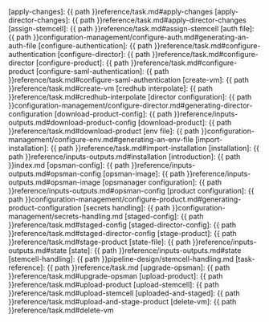 
[apply-changes]: {{ path }}reference/task.md#apply-changes
[apply-director-changes]: {{ path }}reference/task.md#apply-director-changes
[assign-stemcell]: {{ path }}reference/task.md#assign-stemcell
[auth file]: {{ path }}configuration-management/configure-auth.md#generating-an-auth-file
[configure-authentication]: {{ path }}reference/task.md#configure-authentication
[configure-director]: {{ path }}reference/task.md#configure-director
[configure-product]: {{ path }}reference/task.md#configure-product
[configure-saml-authentication]: {{ path }}reference/task.md#configure-saml-authentication
[create-vm]: {{ path }}reference/task.md#create-vm
[credhub interpolate]: {{ path }}reference/task.md#credhub-interpolate
[director configuration]: {{ path }}configuration-management/configure-director.md#generating-director-configuration
[download-product-config]: {{ path }}reference/inputs-outputs.md#download-product-config
[download-product]: {{ path }}reference/task.md#download-product
[env file]: {{ path }}configuration-management/configure-env.md#generating-an-env-file
[import-installation]: {{ path }}reference/task.md#import-installation
[installation]: {{ path }}reference/inputs-outputs.md#installation
[introduction]: {{ path }}index.md
[opsman-config]: {{ path }}reference/inputs-outputs.md#opsman-config
[opsman-image]: {{ path }}reference/inputs-outputs.md#opsman-image
[opsmanager configuration]: {{ path }}reference/inputs-outputs.md#opsman-config
[product configuration]: {{ path }}configuration-management/configure-product.md#generating-product-configuration
[secrets handling]: {{ path }}configuration-management/secrets-handling.md
[staged-config]: {{ path }}reference/task.md#staged-config
[staged-director-config]: {{ path }}reference/task.md#staged-director-config
[stage-product]: {{ path }}reference/task.md#stage-product
[state-file]: {{ path }}reference/inputs-outputs.md#state
[state]: {{ path }}reference/inputs-outputs.md#state
[stemcell-handling]: {{ path }}pipeline-design/stemcell-handling.md
[task-reference]: {{ path }}reference/task.md
[upgrade-opsman]: {{ path }}reference/task.md#upgrade-opsman
[upload-product]: {{ path }}reference/task.md#upload-product
[upload-stemcell]: {{ path }}reference/task.md#upload-stemcell
[uploaded-and-staged]: {{ path }}reference/task.md#upload-and-stage-product
[delete-vm]:  {{ path }}reference/task.md#delete-vm
